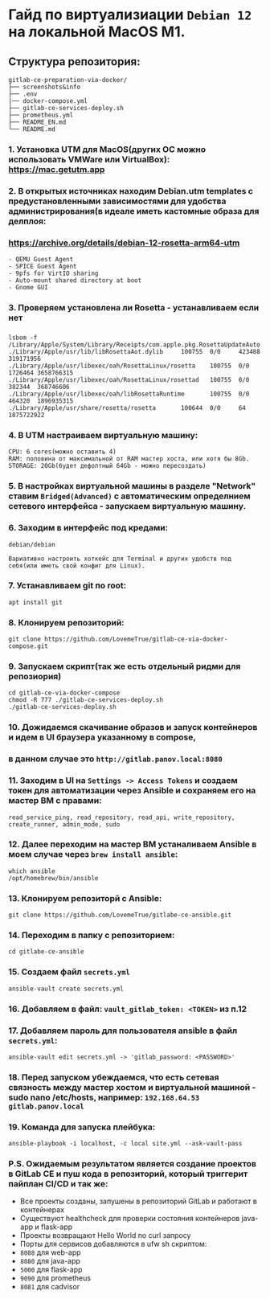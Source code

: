 # Гайд по виртуализиации `Debian 12` на локальной MacOS M1.

## Структура репозитория:
```
gitlab-ce-preparation-via-docker/
├── screenshots&info
├── .env                     
|── docker-compose.yml
├── gitlab-ce-services-deploy.sh
├── prometheus.yml
├── README_EN.md
└── README.md
```

### 1. Установка UTM для MacOS(других ОС можно использовать VMWare или VirtualBox): https://mac.getutm.app
### 2. В открытых источниках находим Debian.utm templates с предустановленными зависимостями для удобства администрирования(в идеале иметь кастомные образа для делплоя: 
### https://archive.org/details/debian-12-rosetta-arm64-utm
```
- QEMU Guest Agent
- SPICE Guest Agent
- 9pfs for VirtIO sharing
- Auto-mount shared directory at boot
- Gnome GUI
```
### 3. Проверяем установлена ли Rosetta - устанавливаем если нет
### 
```
lsbom -f /Library/Apple/System/Library/Receipts/com.apple.pkg.RosettaUpdateAuto.bom
./Library/Apple/usr/lib/libRosettaAot.dylib     100755  0/0     423488  319171956
./Library/Apple/usr/libexec/oah/RosettaLinux/rosetta    100755  0/0     1726464 3658766315
./Library/Apple/usr/libexec/oah/RosettaLinux/rosettad   100755  0/0     382344  368746606
./Library/Apple/usr/libexec/oah/libRosettaRuntime       100755  0/0     464320  1896935315
./Library/Apple/usr/share/rosetta/rosetta       100644  0/0     64      1875722922
```
### 4. В UTM настраиваем виртуальную машину:
```
CPU: 6 cores(можно оставить 4)
RAM: половина от максимальной от RAM мастер хоста, или хотя бы 8Gb.
STORAGE: 20Gb(будет дефолтный 64Gb - можно пересоздать)
```
### 5. В настройках виртуальной машины в разделе "Network" ставим `Bridged(Advanced)` с автоматическим определнием сетевого интерфейса - запускаем виртуальную машину.

### 6. Заходим в интерфейс под кредами:
```
debian/debian
```
`Вариативно настроить хоткейс для Terminal и других удобств под себя(или иметь свой конфиг для Linux).`
### 7. Устанавливаем git по root:
```
apt install git
```
### 8. Клонируем репозиторий: 
```
git clone https://github.com/LovemeTrue/gitlab-ce-via-docker-compose.git
```
### 9. Запускаем скрипт(так же есть отдельный ридми для репозиория)
```
cd gitlab-ce-via-docker-compose
chmod -R 777 ./gitlab-ce-services-deploy.sh
./gitlab-ce-services-deploy.sh
```
### 10. Дожидаемся скачивание образов и запуск контейнеров и идем в UI браузера указанному в compose,
### в данном случае это `http://gitlab.panov.local:8080`

### 11. Заходим в UI на `Settings -> Access Tokens` и создаем токен для автоматизации через Ansible и сохраняем его на мастер ВМ c правами:
```	
read_service_ping, read_repository, read_api, write_repository, create_runner, admin_mode, sudo
```

### 12. Далее переходим на мастер ВМ устаналиваем Ansible в моем случае через `brew install ansible`:
```
which ansible
/opt/homebrew/bin/ansible 
```
### 13. Клонируем репозиторй с Ansible:
```
git clone https://github.com/LovemeTrue/gitlabe-ce-ansible.git
```
### 14. Переходим в папку с репозиторием:
```
cd gitlabe-ce-ansible
```
### 15. Создаем файл `secrets.yml`
```
ansible-vault create secrets.yml
```
### 16. Добавляем в файл: `vault_gitlab_token: <TOKEN>` из п.12

### 17. Добавляем пароль для пользователя ansible в файл `secrets.yml`:
```
ansible-vault edit secrets.yml -> 'gitlab_password: <PASSWORD>'
```
### 18. Перед запуском убеждаемся, что есть сетевая связность между мастер хостом и виртуальной машиной - sudo nano /etc/hosts, например: `192.168.64.53 gitlab.panov.local`

### 19. Команда для запуска плейбука:
```
ansible-playbook -i localhost, -c local site.yml --ask-vault-pass 
```

### P.S. Ожидаемым результатом является создание проектов в GitLab CE и пуш кода в репозиторий, который триггерит пайплан CI/CD и так же:
- Все проекты созданы, запушены в репозиторий GitLab и работают в контейнерах
- Существуют healthcheck для проверки состояния контейнеров java-app и flask-app
- Проекты возвращают Hello World по curl запросу
- Порты для сервисов добавляются в ufw sh скриптом:
- `8088` для web-app
- `8080` для java-app
- `5000` для flask-app
- `9090` для prometheus
- `8081` для cadvisor